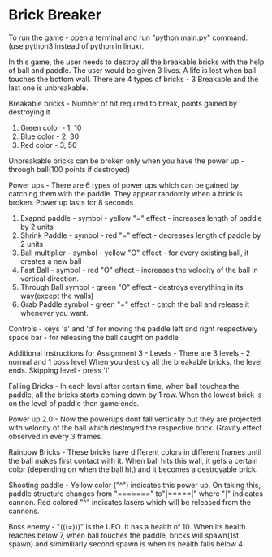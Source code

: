 # Brick Breaker

To run the game - open a terminal and run "python main.py" command. (use python3 instead of python in linux).

In this game, the user needs to destroy all the breakable bricks with the help of ball and paddle.
The user would be given 3 lives. A life is lost when ball touches the bottom wall.
There are 4 types of bricks - 3 Breakable and the last one is unbreakable.

Breakable bricks - Number of hit required to break, points gained by destroying it
1. Green color - 1, 10
2. Blue color - 2, 30
3. Red color - 3, 50

Unbreakable bricks can be broken only when you have the power up - through ball(100 points if destroyed)

Power ups - 
There are 6 types of power ups which can be gained by catching them with the paddle. They appear randomly when a brick is broken.
Power up lasts for 8 seconds

1. Exapnd paddle - 
	symbol - yellow "="
	effect - increases length of paddle by 2 units
2. Shrink Paddle - 
	symbol - red "="
	effect - decreases length of paddle by 2 units
3. Ball multiplier - 
	symbol - yellow "O"
	effect - for every existing ball, it creates a new ball
4. Fast Ball -
	symbol - red "O"
	effect - increases the velocity of the ball in vertical direction.
5. Through Ball
	symbol - green "O"
	effect - destroys everything in its way(except the walls)
6. Grab Paddle
	symbol - green "="
	effect - catch the ball and release it whenever you want.
 
Controls - 
keys 'a' and 'd' for moving the paddle left and right respectively
space bar - for releasing the ball caught on paddle

Additional Instructions for Assignment 3 - 
Levels - There are 3 levels - 2 normal and 1 boss level
When you destroy all the breakable bricks, the level ends.
Skipping level - press 'l'

Falling Bricks - In each level after certain time, when ball touches the paddle, all the bricks starts coming down by 1 row.
When the lowest brick is on the level of paddle then game ends.

Power up 2.0 - Now the powerups dont fall vertically but they are projected with velocity of the ball which destroyed the respective brick. Gravity effect observed in every 3 frames.

Rainbow Bricks - These bricks have different colors in different frames until the ball makes first contact with it. When ball hits this wall, it gets a certain color (depending on when the ball hit) and it becomes a destroyable brick.

Shooting paddle - Yellow color ("^") indicates this power up. On taking this, paddle structure changes from 
"=======" to"|=====|" where "|" indicates cannon. Red colored "^" indicates lasers which will be released from the cannons.

Boss enemy - "(((=)))" is the UFO.
It has a health of 10. When its health reaches below 7, when ball touches the paddle, bricks will spawn(1st spawn) and simimiliarly second spawn is when its health falls below 4.
